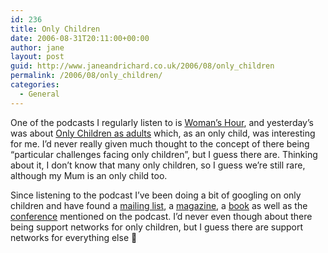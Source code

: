 ```yaml
---
id: 236
title: Only Children
date: 2006-08-31T20:11:00+00:00
author: jane
layout: post
guid: http://www.janeandrichard.co.uk/2006/08/only_children
permalink: /2006/08/only_children/
categories:
  - General
---
```

One of the podcasts I regularly listen to is [Woman&#8217;s Hour](http://www.bbc.co.uk/radio4/womanshour/), and yesterday&#8217;s was about [Only Children as adults](http://www.bbc.co.uk/radio4/womanshour/02/2006_35_wed.shtml) which, as an only child, was interesting for me. I&#8217;d never really given much thought to the concept of there being &#8220;particular challenges facing only children&#8221;, but I guess there are. Thinking about it, I don&#8217;t know that many only children, so I guess we&#8217;re still rare, although my Mum is an only child too.

Since listening to the podcast I&#8217;ve been doing a bit of googling on only children and have found a [mailing list](http://groups.yahoo.com/group/beinganonly/), a [magazine](http://www.onlychild.com/home.html), a [book](http://www.amazon.co.uk/Only-Child/dp/0285631489/sr=8-1/qid=1157055422/ref=pd_ka_1/026-5059050-1325254?ie=UTF8&s=gateway) as well as the [conference](http://www.onlychild.icom43.net/program.html) mentioned on the podcast. I&#8217;d never even though about there being support networks for only children, but I guess there are support networks for everything else 🙂